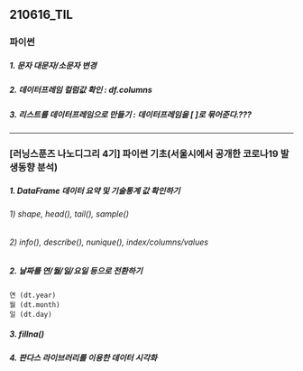 ## 210616_TIL
### 파이썬
##### 1. 문자 대문자/소문자 변경
##### 2. 데이터프레임 컬럼값 확인 : df.columns
##### 3. 리스트를 데이터프레임으로 만들기 : 데이터프레임을 [ ]로 묶어준다.???
-------------------------------------------------------
### [러닝스푼즈 나노디그리 4기] 파이썬 기초(서울시에서 공개한 코로나19 발생동향 분석)
##### 1. DataFrame 데이터 요약 및 기술통계 값 확인하기
######     1) shape, head(), tail(), sample()
######     2) info(), describe(), nunique(), index/columns/values
##### 2. 날짜를 연/월/일/요일 등으로 전환하기
```
연 (dt.year)
월 (dt.month)
일 (dt.day)
```
##### 3. fillna()
##### 4. 판다스 라이브러리를 이용한 데이터 시각화

